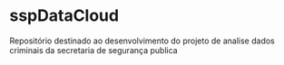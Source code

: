 # sspDataCloud
Repositório destinado ao desenvolvimento do projeto de analise dados criminais da secretaria de segurança publica 
